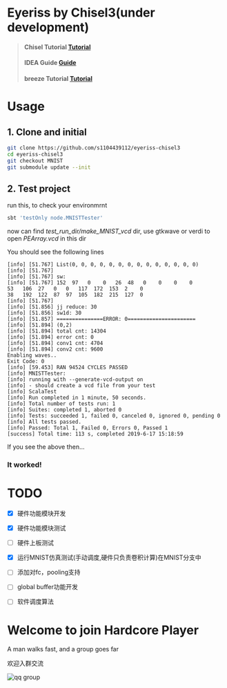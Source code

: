 Eyeriss by Chisel3(under development)
=======================

> #### Chisel Tutorial [Tutorial](https://github.com/ucb-bar/chisel-tutorial)
> #### IDEA Guide [Guide](https://github.com/ucb-bar/chisel-template/wiki/IntelliJ-Installation-Guide)
> #### breeze Tutorial [Tutorial](https://github.com/scalanlp/breeze/wiki/Quickstart)


# Usage
## 1. Clone and initial
```sh
git clone https://github.com/s1104439112/eyeriss-chisel3
cd eyeriss-chisel3
git checkout MNIST
git submodule update --init
```
## 2. Test project
run this, to check your environmrnt
```sh
sbt 'testOnly node.MNISTTester'
```
now can find *test_run_dir/make_MNIST_vcd* dir, use gtkwave or verdi to open *PEArray.vcd* in this dir

You should see the following lines
```
[info] [51.767] List(0, 0, 0, 0, 0, 0, 0, 0, 0, 0, 0, 0, 0, 0)
[info] [51.767] 
[info] [51.767] sw: 
[info] [51.767] 152  97   0    0   26  48   0    0    0    0  
53   106  27   0   0   117  172  153  2    0  
38   192  122  87  97  105  182  215  127  0  
[info] [51.767] 
[info] [51.856] jj reduce: 30
[info] [51.856] sw1d: 30
[info] [51.857] ===============ERROR: 0======================
[info] [51.894] (0,2)
[info] [51.894] total cnt: 14304
[info] [51.894] error cnt: 0
[info] [51.894] conv1 cnt: 4704
[info] [51.894] conv2 cnt: 9600
Enabling waves..
Exit Code: 0
[info] [59.453] RAN 94524 CYCLES PASSED
[info] MNISTTester:
[info] running with --generate-vcd-output on
[info] - should create a vcd file from your test
[info] ScalaTest
[info] Run completed in 1 minute, 50 seconds.
[info] Total number of tests run: 1
[info] Suites: completed 1, aborted 0
[info] Tests: succeeded 1, failed 0, canceled 0, ignored 0, pending 0
[info] All tests passed.
[info] Passed: Total 1, Failed 0, Errors 0, Passed 1
[success] Total time: 113 s, completed 2019-6-17 15:18:59
```
If you see the above then...

### It worked!

# TODO
- [x] 硬件功能模块开发
- [x] 硬件功能模块测试
- [ ] 硬件上板测试
- [x] 运行MNIST仿真测试(手动调度,硬件只负责卷积计算)在MNIST分支中
- [ ] 添加对fc，pooling支持
- [ ] global buffer功能开发
- [ ] 软件调度算法


# Welcome to join Hardcore Player
A man walks fast, and a group goes far

欢迎入群交流

![qq group](https://github.com/s1104439112/eyeriss-chisel3/blob/master/img/chisel_QQ_group.png)
